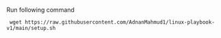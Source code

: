 Run following command

```
 wget https://raw.githubusercontent.com/AdnanMahmud1/linux-playbook-v1/main/setup.sh
```
